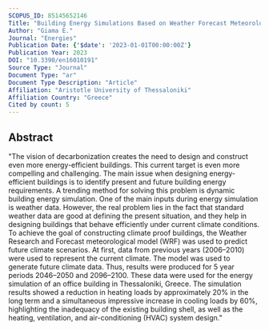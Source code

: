 ```yaml
---
SCOPUS_ID: 85145652146
Title: "Building Energy Simulations Based on Weather Forecast Meteorological Model: The Case of an Institutional Building in Greece"
Author: "Giama E."
Journal: "Energies"
Publication Date: {'$date': '2023-01-01T00:00:00Z'}
Publication Year: 2023
DOI: "10.3390/en16010191"
Source Type: "Journal"
Document Type: "ar"
Document Type Description: "Article"
Affiliation: "Aristotle University of Thessaloniki"
Affiliation Country: "Greece"
Cited by count: 5
---
```


## Abstract
"The vision of decarbonization creates the need to design and construct even more energy-efficient buildings. This current target is even more compelling and challenging. The main issue when designing energy-efficient buildings is to identify present and future building energy requirements. A trending method for solving this problem is dynamic building energy simulation. One of the main inputs during energy simulation is weather data. However, the real problem lies in the fact that standard weather data are good at defining the present situation, and they help in designing buildings that behave efficiently under current climate conditions. To achieve the goal of constructing climate proof buildings, the Weather Research and Forecast meteorological model (WRF) was used to predict future climate scenarios. At first, data from previous years (2006–2010) were used to represent the current climate. The model was used to generate future climate data. Thus, results were produced for 5 year periods 2046–2050 and 2096–2100. These data were used for the energy simulation of an office building in Thessaloniki, Greece. The simulation results showed a reduction in heating loads by approximately 20% in the long term and a simultaneous impressive increase in cooling loads by 60%, highlighting the inadequacy of the existing building shell, as well as the heating, ventilation, and air-conditioning (HVAC) system design."
